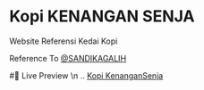 # Kopi KENANGAN SENJA
Website Referensi Kedai Kopi

Reference To
[@SANDIKAGALIH](https://www.youtube.com/@sandhikagalihWPU)

#👀 Live Preview \n
.. [Kopi KenanganSenja](https://Kopi-KenanganSenja.balyawaffa.repl.co)

